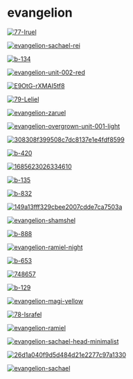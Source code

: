 # evangelion

<a href="77-Iruel.jpg"><img alt="77-Iruel" src="77-Iruel.jpg"></a>

<a href="evangelion-sachael-rei.png"><img alt="evangelion-sachael-rei" src="evangelion-sachael-rei.png"></a>

<a href="b-134.jpg"><img alt="b-134" src="b-134.jpg"></a>

<a href="evangelion-unit-002-red.png"><img alt="evangelion-unit-002-red" src="evangelion-unit-002-red.png"></a>

<a href="E9OtG-rXMAI5tf8.jpg"><img alt="E9OtG-rXMAI5tf8" src="E9OtG-rXMAI5tf8.jpg"></a>

<a href="79-Leliel.jpg"><img alt="79-Leliel" src="79-Leliel.jpg"></a>

<a href="evangelion-zaruel.jpg"><img alt="evangelion-zaruel" src="evangelion-zaruel.jpg"></a>

<a href="evangelion-overgrown-unit-001-light.png"><img alt="evangelion-overgrown-unit-001-light" src="evangelion-overgrown-unit-001-light.png"></a>

<a href="308308f399508c7dc8137e1e4fdf8599.jpg"><img alt="308308f399508c7dc8137e1e4fdf8599" src="308308f399508c7dc8137e1e4fdf8599.jpg"></a>

<a href="b-420.jpg"><img alt="b-420" src="b-420.jpg"></a>

<a href="1685623026334610.png"><img alt="1685623026334610" src="1685623026334610.png"></a>

<a href="b-135.jpg"><img alt="b-135" src="b-135.jpg"></a>

<a href="b-832.jpg"><img alt="b-832" src="b-832.jpg"></a>

<a href="149a13fff329cbee2007cdde7ca7503a.jpg"><img alt="149a13fff329cbee2007cdde7ca7503a" src="149a13fff329cbee2007cdde7ca7503a.jpg"></a>

<a href="evangelion-shamshel.jpg"><img alt="evangelion-shamshel" src="evangelion-shamshel.jpg"></a>

<a href="b-888.jpg"><img alt="b-888" src="b-888.jpg"></a>

<a href="evangelion-ramiel-night.jpg"><img alt="evangelion-ramiel-night" src="evangelion-ramiel-night.jpg"></a>

<a href="b-653.jpg"><img alt="b-653" src="b-653.jpg"></a>

<a href="748657.jpg"><img alt="748657" src="748657.jpg"></a>

<a href="b-129.jpg"><img alt="b-129" src="b-129.jpg"></a>

<a href="evangelion-magi-yellow.png"><img alt="evangelion-magi-yellow" src="evangelion-magi-yellow.png"></a>

<a href="78-Israfel.jpg"><img alt="78-Israfel" src="78-Israfel.jpg"></a>

<a href="evangelion-ramiel.jpg"><img alt="evangelion-ramiel" src="evangelion-ramiel.jpg"></a>

<a href="evangelion-sachael-head-minimalist.jpg"><img alt="evangelion-sachael-head-minimalist" src="evangelion-sachael-head-minimalist.jpg"></a>

<a href="26d1a040f9d5d484d21e2277c97a1330.jpg"><img alt="26d1a040f9d5d484d21e2277c97a1330" src="26d1a040f9d5d484d21e2277c97a1330.jpg"></a>

<a href="evangelion-sachael.jpg"><img alt="evangelion-sachael" src="evangelion-sachael.jpg"></a>

